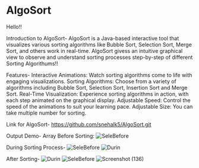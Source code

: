 # AlgoSort
Hello!!

Introduction to AlgoSort-
AlgoSort is a Java-based interactive tool that visualizes various sorting algorithms like Bubble Sort, Selection Sort, Merge Sort, and others work in real-time. AlgoSort givess an intuitive graphical view to observe and understand sorting processes step-by-step of different Sorting Algorithums!!

Features-
Interactive Animations: Watch sorting algorithms come to life with engaging visualizations.
Sorting Algorithms: Choose from a variety of algorithms including Bubble Sort, Selection Sort, Insertion Sort and Merge Sort.
Real-Time Visualization: Experience sorting algorithms in action, with each step animated on the graphical display.
Adjustable Speed: Control the speed of the animations to suit your learning pace.
Adjustable Size: You can take multiple number for sorting.

Link for AlgoSort-
https://github.com/snehalk5/AlgoSort.git


Output Demo-
Array Before Sorting:
![SeleBefore](https://github.com/user-attachments/assets/2ad6f99e-3c46-4940-b23c-c6dca435c2e3)

During Sorting Process-
![SeleBefore](https://github.com/user-attachments/assets/e5c8edeb-4443-4c9f-adcc-038d19d6a5d1)
![Durin](https://github.com/user-attachments/assets/c70d1786-597c-4929-929f-5f8bac03ae25)

After Sorting-
![Durin](https://github.com/user-attachments/assets/c0984ae2-06ae-40a8-85ff-f1442208691b)
![SeleBefore](https://github.com/user-attachments/assets/f331e693-5942-4739-a733-4e6e799c7c70)
![Screenshot (136)](https://github.com/user-attachments/assets/12dac7b1-260f-4c26-a30c-4ba364a88f0b)



